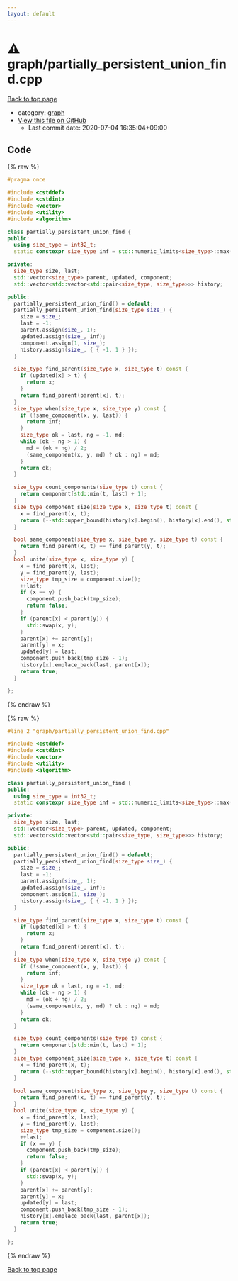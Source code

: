 ```yaml
---
layout: default
---
```


<!-- mathjax config similar to math.stackexchange -->
<script type="text/javascript" async
  src="https://cdnjs.cloudflare.com/ajax/libs/mathjax/2.7.5/MathJax.js?config=TeX-MML-AM_CHTML">
</script>
<script type="text/x-mathjax-config">
  MathJax.Hub.Config({
    TeX: { equationNumbers: { autoNumber: "AMS" }},
    tex2jax: {
      inlineMath: [ ['$','$'] ],
      processEscapes: true
    },
    "HTML-CSS": { matchFontHeight: false },
    displayAlign: "left",
    displayIndent: "2em"
  });
</script>

<script type="text/javascript" src="https://cdnjs.cloudflare.com/ajax/libs/jquery/3.4.1/jquery.min.js"></script>
<script src="https://cdn.jsdelivr.net/npm/jquery-balloon-js@1.1.2/jquery.balloon.min.js" integrity="sha256-ZEYs9VrgAeNuPvs15E39OsyOJaIkXEEt10fzxJ20+2I=" crossorigin="anonymous"></script>
<script type="text/javascript" src="../../assets/js/copy-button.js"></script>
<link rel="stylesheet" href="../../assets/css/copy-button.css" />


# :warning: graph/partially_persistent_union_find.cpp

<a href="../../index.html">Back to top page</a>

* category: <a href="../../index.html#f8b0b924ebd7046dbfa85a856e4682c8">graph</a>
* <a href="{{ site.github.repository_url }}/blob/master/graph/partially_persistent_union_find.cpp">View this file on GitHub</a>
    - Last commit date: 2020-07-04 16:35:04+09:00




## Code

<a id="unbundled"></a>
{% raw %}
```cpp
#pragma once

#include <cstddef>
#include <cstdint>
#include <vector>
#include <utility>
#include <algorithm>

class partially_persistent_union_find {
public:
  using size_type = int32_t;
  static constexpr size_type inf = std::numeric_limits<size_type>::max();

private:
  size_type size, last;
  std::vector<size_type> parent, updated, component;
  std::vector<std::vector<std::pair<size_type, size_type>>> history;

public:
  partially_persistent_union_find() = default;
  partially_persistent_union_find(size_type size_) {
    size = size_;
    last = -1;
    parent.assign(size_, 1);
    updated.assign(size_, inf);
    component.assign(1, size_);
    history.assign(size_, { { -1, 1 } });
  }

  size_type find_parent(size_type x, size_type t) const {
    if (updated[x] > t) {
      return x;
    }
    return find_parent(parent[x], t);
  }
  size_type when(size_type x, size_type y) const {
    if (!same_component(x, y, last)) {
      return inf;
    }
    size_type ok = last, ng = -1, md;
    while (ok - ng > 1) {
      md = (ok + ng) / 2;
      (same_component(x, y, md) ? ok : ng) = md;
    }
    return ok;
  }

  size_type count_components(size_type t) const {
    return component[std::min(t, last) + 1];
  }
  size_type component_size(size_type x, size_type t) const {
    x = find_parent(x, t);
    return (--std::upper_bound(history[x].begin(), history[x].end(), std::make_pair(t, inf ))) -> second;
  }

  bool same_component(size_type x, size_type y, size_type t) const {
    return find_parent(x, t) == find_parent(y, t);
  }
  bool unite(size_type x, size_type y) {
    x = find_parent(x, last);
    y = find_parent(y, last);
    size_type tmp_size = component.size();
    ++last;
    if (x == y) {
      component.push_back(tmp_size);
      return false;
    }
    if (parent[x] < parent[y]) {
      std::swap(x, y);
    }
    parent[x] += parent[y];
    parent[y] = x;
    updated[y] = last;
    component.push_back(tmp_size - 1);
    history[x].emplace_back(last, parent[x]);
    return true;
  }

};

```
{% endraw %}

<a id="bundled"></a>
{% raw %}
```cpp
#line 2 "graph/partially_persistent_union_find.cpp"

#include <cstddef>
#include <cstdint>
#include <vector>
#include <utility>
#include <algorithm>

class partially_persistent_union_find {
public:
  using size_type = int32_t;
  static constexpr size_type inf = std::numeric_limits<size_type>::max();

private:
  size_type size, last;
  std::vector<size_type> parent, updated, component;
  std::vector<std::vector<std::pair<size_type, size_type>>> history;

public:
  partially_persistent_union_find() = default;
  partially_persistent_union_find(size_type size_) {
    size = size_;
    last = -1;
    parent.assign(size_, 1);
    updated.assign(size_, inf);
    component.assign(1, size_);
    history.assign(size_, { { -1, 1 } });
  }

  size_type find_parent(size_type x, size_type t) const {
    if (updated[x] > t) {
      return x;
    }
    return find_parent(parent[x], t);
  }
  size_type when(size_type x, size_type y) const {
    if (!same_component(x, y, last)) {
      return inf;
    }
    size_type ok = last, ng = -1, md;
    while (ok - ng > 1) {
      md = (ok + ng) / 2;
      (same_component(x, y, md) ? ok : ng) = md;
    }
    return ok;
  }

  size_type count_components(size_type t) const {
    return component[std::min(t, last) + 1];
  }
  size_type component_size(size_type x, size_type t) const {
    x = find_parent(x, t);
    return (--std::upper_bound(history[x].begin(), history[x].end(), std::make_pair(t, inf ))) -> second;
  }

  bool same_component(size_type x, size_type y, size_type t) const {
    return find_parent(x, t) == find_parent(y, t);
  }
  bool unite(size_type x, size_type y) {
    x = find_parent(x, last);
    y = find_parent(y, last);
    size_type tmp_size = component.size();
    ++last;
    if (x == y) {
      component.push_back(tmp_size);
      return false;
    }
    if (parent[x] < parent[y]) {
      std::swap(x, y);
    }
    parent[x] += parent[y];
    parent[y] = x;
    updated[y] = last;
    component.push_back(tmp_size - 1);
    history[x].emplace_back(last, parent[x]);
    return true;
  }

};

```
{% endraw %}

<a href="../../index.html">Back to top page</a>

